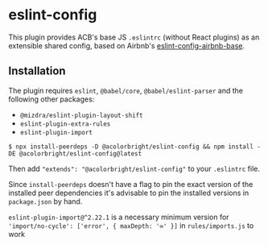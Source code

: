 # eslint-config

This plugin provides ACB's base JS `.eslintrc` (without React plugins) as an extensible shared config, based on Airbnb's
[eslint-config-airbnb-base](https://github.com/airbnb/javascript/tree/master/packages/eslint-config-airbnb-base).

## Installation

The plugin requires `eslint`, `@babel/core`, `@babel/eslint-parser` and the following other packages:

- `@mizdra/eslint-plugin-layout-shift`
- `eslint-plugin-extra-rules`
- `eslint-plugin-import`

```shell
$ npx install-peerdeps -D @acolorbright/eslint-config && npm install -DE @acolorbright/eslint-config@latest
```

Then add `"extends": "@acolorbright/eslint-config"` to your `.eslintrc` file.

Since `install-peerdeps` doesn't have a flag to pin the exact version of the installed peer dependencies it's advisable to pin the installed versions in `package.json` by hand.

`eslint-plugin-import@^2.22.1` is a necessary minimum version for `'import/no-cycle': ['error', { maxDepth: '∞' }]` in `rules/imports.js` to work
